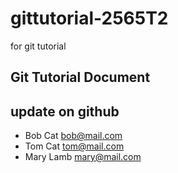 # gittutorial-2565T2
for git tutorial

## Git Tutorial Document
## update on github

- Bob  Cat  bob@mail.com
- Tom  Cat  tom@mail.com
- Mary  Lamb mary@mail.com